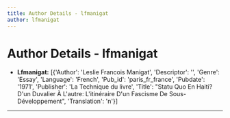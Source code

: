 ```yaml
---
title: Author Details - lfmanigat
author: lfmanigat
---
```


# Author Details - lfmanigat

<ul>
    <li><strong>Lfmanigat:</strong> [{'Author': 'Leslie Francois Manigat', 'Descriptor': '', 'Genre': 'Essay', 'Language': 'French', 'Pub_id': 'paris_fr_france', 'Pubdate': '1971', 'Publisher': 'La Technique du livre', 'Title': "Statu Quo En Haiti? D'un Duvalier À L'autre: L'itinéraire D'un Fascisme De Sous-Développement", 'Translation': 'n'}]</li>
</ul>
<hr>